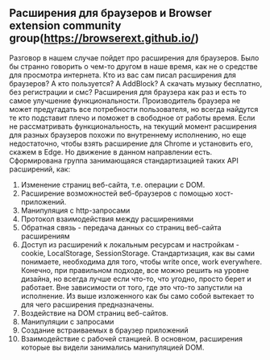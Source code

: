 ##  Расширения для браузеров и Browser extension community group(https://browserext.github.io/)
Разговор в нашем случае пойдет про расширения для браузеров. Было бы странно говорить о чем-то другом в наше время, как не о средстве для просмотра интернета. 
Кто из вас сам писал расширения для браузеров?
А кто пользуется? 
А AddBlock? А скачать музыку бесплатно, без регистрации и смс? 
Расширения для браузера как раз и есть то самое улучшение функциональности. Производитель браузера не может предугадать все потребности пользователя, но всегда найдутся те кто подставит плечо и поможет в свободное от работы время.
Если не рассматривать функциональность, на текущий момент расширения для разных браузеров похожи по внутреннему исполнению, но еще недостаточно, чтобы взять расширение для Chrome и установить его, скажем в Edge. Но движение в данном направлении есть.
Cформирована группа занимающаяся стандартизацией таких API расширений, как:
1. Изменение страниц веб-сайта, т.е. операции с DOM.
2. Расширение возможностей веб-браузеров с помощью хост-приложений.
3. Манипуляция с http-запросами 
4. Протокол взаимодействия между расширениями
5. Обратная связь - передача данных со страниц веб-сайта расширениям
6. Доступ из расширений к локальным ресурсам и настройкам - cookie, LocalStorage, SessionStorage.
Стандартизация, как вы сами понимаете,  необходима для того, чтобы write once, work everywhere.
Конечно, при правильном подходе, все можно решить на уровне дизайна, но всегда лучше если что-то, что угодно, просто берет и работает. Вне зависимости от того, где это что-то запустили на исполнение.
Из выше изложенного как бы само собой вытекает то для чего расширения предназначены.
1. Воздействие на DOM страниц веб-сайтов.
2. Манипуляции с запросами
3. Создание встраиваемых в браузер приложений
4. Взаимодействие с рабочей станцией.
В основном, расширения которые вы видели занимались манипуляцией DOM.